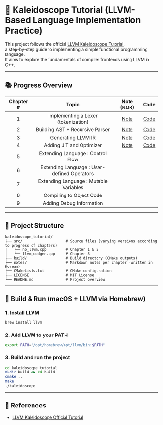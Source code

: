 
# 🔧 Kaleidoscope Tutorial (LLVM-Based Language Implementation Practice)

This project follows the official [LLVM Kaleidoscope Tutorial](https://llvm.org/docs/tutorial/),  
a step-by-step guide to implementing a simple functional programming language.  
It aims to explore the fundamentals of compiler frontends using LLVM in C++.

---

## 📚 Progress Overview

| Chapter # | Topic | Note (KOR) | Code |
|:--------:|:-------:|:--------:|:--------:|
| 1 | Implementing a Lexer (tokenization) | [Note](notes/chapter1.md) | [Code](src/no_llvm.cpp)
| 2 | Building AST + Recursive Parser | [Note](notes/chapter2.md) | [Code](src/no_llvm.cpp)
| 3 | Generating LLVM IR | [Note](notes/chapter3.md) | [Code](src/llvm_codegen.cpp)
| 4 | Adding JIT and Optimizer | [Note](notes/chatper4.md) | [Code](src/llvm_opt_jit.cpp) |
| 5 | Extending Language : Control Flow| | |
| 6 | Extending Language : User-defined Operators | | |
| 7 | Extending Language : Mutable Variables | | |
| 8 | Compiling to Object Code | | |
| 9 | Adding Debug Information | | |
---

## 📁 Project Structure

```
kaleidoscope_tutorial/
├── src/                    # Source files (varying versions according to progress of chapters)
│   └── no_llvm.cpp         # Chapter 1 & 2
│   └── llvm_codgen.cpp     # Chapter 3
├── build/                  # Build directory (CMake outputs)
├── notes/                  # Markdown notes per chapter (written in Korean)
├── CMakeLists.txt          # CMake configuration
├── LICENSE                 # MIT License
└── README.md               # Project overview
```

---

## 🚀 Build & Run (macOS + LLVM via Homebrew)

### 1. Install LLVM

```bash
brew install llvm
```

### 2. Add LLVM to your PATH

```bash
export PATH="/opt/homebrew/opt/llvm/bin:$PATH"
```

### 3. Build and run the project

```bash
cd kaleidoscope_tutorial
mkdir build && cd build
cmake ..
make
./kaleidoscope
```

---

## 📄 References

- [LLVM Kaleidoscope Official Tutorial](https://llvm.org/docs/tutorial/)
